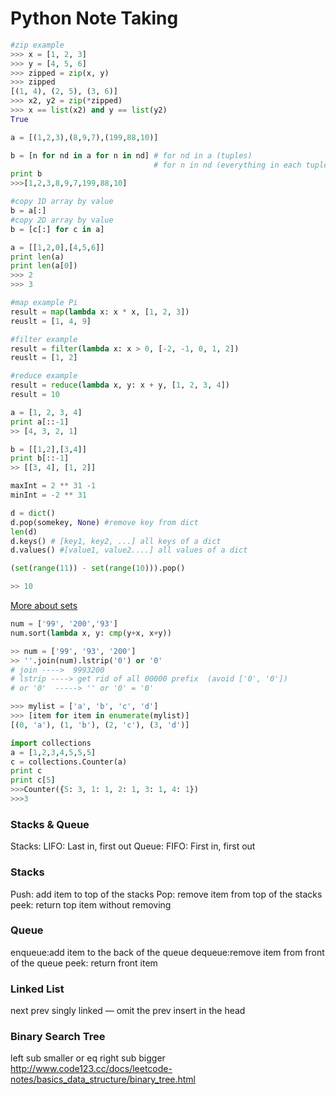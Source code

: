 # Python Note Taking

```python
#zip example
>>> x = [1, 2, 3]
>>> y = [4, 5, 6]
>>> zipped = zip(x, y)
>>> zipped
[(1, 4), (2, 5), (3, 6)]
>>> x2, y2 = zip(*zipped)
>>> x == list(x2) and y == list(y2)
True
```

```python
a = [(1,2,3),(8,9,7),(199,88,10)]

b = [n for nd in a for n in nd] # for nd in a (tuples)
                                # for n in nd (everything in each tuples)
print b
>>>[1,2,3,8,9,7,199,88,10]

```

```python
#copy 1D array by value
b = a[:]
#copy 2D array by value
b = [c[:] for c in a]
```

```python
a = [[1,2,0],[4,5,6]]
print len(a)
print len(a[0])
>>> 2
>>> 3
```

```python
#map example Pi
result = map(lambda x: x * x, [1, 2, 3])
reuslt = [1, 4, 9]

#filter example
result = filter(lambda x: x > 0, [-2, -1, 0, 1, 2])
reuslt = [1, 2]

#reduce example
result = reduce(lambda x, y: x + y, [1, 2, 3, 4])
result = 10
```

```python
a = [1, 2, 3, 4]
print a[::-1]
>> [4, 3, 2, 1]

b = [[1,2],[3,4]]
print b[::-1]
>> [[3, 4], [1, 2]]
```

```python
maxInt = 2 ** 31 -1
minInt = -2 ** 31
```

```python
d = dict()
d.pop(somekey, None) #remove key from dict
len(d)
d.keys() # [key1, key2, ...] all keys of a dict
d.values() #[value1, value2....] all values of a dict
```

```python
(set(range(11)) - set(range(10))).pop()

>> 10
```
[More about sets](https://docs.python.org/2/library/sets.html)


```python
num = ['99', '200','93']
num.sort(lambda x, y: cmp(y+x, x+y))

>> num = ['99', '93', '200']
>> ''.join(num).lstrip('0') or '0'
# join ---->  9993200
# lstrip ----> get rid of all 00000 prefix  (avoid ['0', '0'])
# or '0'  -----> '' or '0' = '0'
```

```python
>>> mylist = ['a', 'b', 'c', 'd']
>>> [item for item in enumerate(mylist)]
[(0, 'a'), (1, 'b'), (2, 'c'), (3, 'd')]
```

```python
import collections
a = [1,2,3,4,5,5,5]
c = collections.Counter(a)
print c
print c[5]
>>>Counter({5: 3, 1: 1, 2: 1, 3: 1, 4: 1})
>>>3
```

### Stacks & Queue
Stacks: LIFO: Last in, first out
Queue: FIFO: First in, first out
### Stacks
Push: add item to top of the stacks
Pop: remove item from top of the stacks
peek: return top item without removing
### Queue
enqueue:add item to the back of the queue
dequeue:remove item from front of the queue
peek: return front item
### Linked List
next prev
singly linked — omit the prev
insert in the head
### Binary Search Tree
left sub smaller or eq
right sub bigger
http://www.code123.cc/docs/leetcode-notes/basics_data_structure/binary_tree.html

